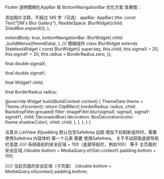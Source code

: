 Flutter 透明模糊化AppBar 和 BottomNavigationBar 优化方案
效果图：

添加图片注释，不超过 140 字（可选）
appBar: AppBar(
        title: const Text("DM's Blur Gallery"),
        flexibleSpace: BlurWidget(child: SizedBox.expand()),
      ),

extendBody: true,
      bottomNavigationBar: BlurWidget(
        child: _buildMenus(themeData),
      ),
/// 模糊组件
class BlurWidget extends StatelessWidget {
  const BlurWidget({
    super.key,
    this.child,
    this.sigmaX = 20,
    this.sigmaY = 20,
    this.radius = BorderRadius.zero,
  });

  final double sigmaX;

  final double sigmaY;

  final Widget? child;

  final BorderRadius radius;

  @override
  Widget build(BuildContext context) {
    ThemeData theme = Theme.of(context);
    return ClipRRect(
      borderRadius: radius,
      child: BackdropFilter.grouped(
        filter: ImageFilter.blur(sigmaX: sigmaX, sigmaY: sigmaY),
        child: DecoratedBox(
          decoration: BoxDecoration(color: theme.shadowColor),
          child: child,
        ),
      ),
    );
  }
}

注意点
ListView 的padding 默认包含SafeArea 边距
增加下拉刷新组件时，需要使用SafeArea 内容体的 第一个元素 需要 使用SafeArea。
关于手动获取底部导航栏高度
///// 系统级别的安全区域 + 100（底部导航栏，例如100） 等于 主页面的安全区域
//double bottom = MediaQuery.of(Get.context!).padding.bottom + 100;

///// 当前页面的安全区域（子页面）
//double bottom = MediaQuery.of(context).padding.bottom;
